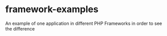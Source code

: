# framework-examples
An example of one application in different PHP Frameworks in order to see the difference
